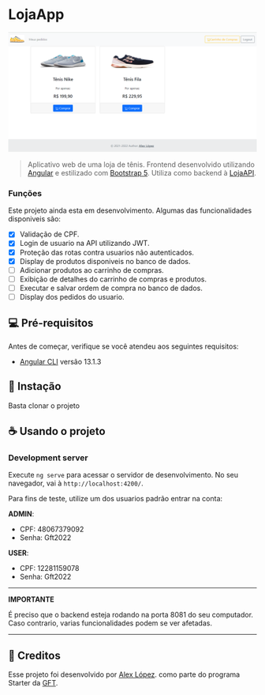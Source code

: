# LojaApp

<img src="screenshot.png" alt="exemplo imagem">

> Aplicativo web de uma loja de tênis. Frontend desenvolvido utilizando [Angular](https://angular.io/) e estilizado com [Bootstrap 5](https://getbootstrap.com/). Utiliza como backend à [LojaAPI](https://git.gft.com/aolj/loja-api).

### Funções

Este projeto ainda esta em desenvolvimento. Algumas das funcionalidades disponiveis são:

- [x] Validação de CPF.
- [x] Login de usuario na API utilizando JWT.
- [x] Proteção das rotas contra usuarios não autenticados.
- [x] Display de produtos disponiveis no banco de dados.
- [ ] Adicionar produtos ao carrinho de compras.
- [ ] Exibição de detalhes do carrinho de compras e produtos.
- [ ] Executar e salvar ordem de compra no banco de dados.
- [ ] Display dos pedidos do usuario.

## 💻 Pré-requisitos

Antes de começar, verifique se você atendeu aos seguintes requisitos:

* [Angular CLI](https://github.com/angular/angular-cli) versão 13.1.3

## 🚀 Instação

Basta clonar o projeto

## ☕ Usando o projeto

### Development server

Execute `ng serve` para acessar o servidor de desenvolvimento. No seu navegador, vai à `http://localhost:4200/`.

Para fins de teste, utilize um dos usuarios padrão entrar na conta:

**ADMIN**:
* CPF: 48067379092
* Senha: Gft2022

**USER**:
* CPF: 12281159078
* Senha: Gft2022

---
**IMPORTANTE**

É preciso que o backend esteja rodando na porta 8081 do seu computador. Caso contrario, varias funcionalidades podem se ver afetadas.

---

## 📝 Creditos

Esse projeto foi desenvolvido por [Alex López](https://github.com/lop19029). como parte do programa Starter da  [GFT](https://www.gft.com/br/pt).
